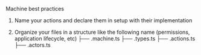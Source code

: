 Machine best practices

1) Name your actions and declare them in setup with their implementation

2) Organize your files in a structure like the following
    <domain> name (permissions, application lifecycle, etc)
    ├── <domain>.machine.ts
    ├── <domain>.types.ts
    ├── <domain>.actions.ts
    ├── <domain>.actors.ts